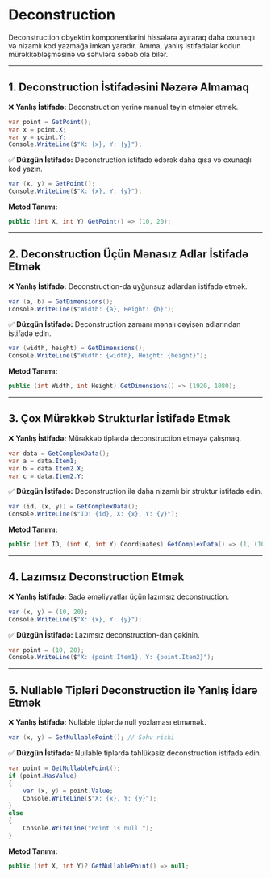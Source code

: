 # Deconstruction

Deconstruction obyektin komponentlərini hissələrə ayıraraq daha oxunaqlı və nizamlı kod yazmağa imkan yaradır. Amma, yanlış istifadələr kodun mürəkkəbləşməsinə və səhvlərə səbəb ola bilər.

---

## 1. Deconstruction İstifadəsini Nəzərə Almamaq

❌ **Yanlış İstifadə:** Deconstruction yerinə manual təyin etmələr etmək.

```csharp
var point = GetPoint();
var x = point.X;
var y = point.Y;
Console.WriteLine($"X: {x}, Y: {y}");
```

✅ **Düzgün İstifadə:** Deconstruction istifadə edərək daha qısa və oxunaqlı kod yazın.

```csharp
var (x, y) = GetPoint();
Console.WriteLine($"X: {x}, Y: {y}");
```

**Metod Tanımı:**
```csharp
public (int X, int Y) GetPoint() => (10, 20);
```

---

## 2. Deconstruction Üçün Mənasız Adlar İstifadə Etmək

❌ **Yanlış İstifadə:** Deconstruction-da uyğunsuz adlardan istifadə etmək.

```csharp
var (a, b) = GetDimensions();
Console.WriteLine($"Width: {a}, Height: {b}");
```

✅ **Düzgün İstifadə:** Deconstruction zamanı mənalı dəyişən adlarından istifadə edin.

```csharp
var (width, height) = GetDimensions();
Console.WriteLine($"Width: {width}, Height: {height}");
```

**Metod Tanımı:**
```csharp
public (int Width, int Height) GetDimensions() => (1920, 1080);
```

---

## 3. Çox Mürəkkəb Strukturlar İstifadə Etmək

❌ **Yanlış İstifadə:** Mürəkkəb tiplərdə deconstruction etməyə çalışmaq.

```csharp
var data = GetComplexData();
var a = data.Item1;
var b = data.Item2.X;
var c = data.Item2.Y;
```

✅ **Düzgün İstifadə:** Deconstruction ilə daha nizamlı bir struktur istifadə edin.

```csharp
var (id, (x, y)) = GetComplexData();
Console.WriteLine($"ID: {id}, X: {x}, Y: {y}");
```

**Metod Tanımı:**
```csharp
public (int ID, (int X, int Y) Coordinates) GetComplexData() => (1, (10, 20));
```

---

## 4. Lazımsız Deconstruction Etmək

❌ **Yanlış İstifadə:** Sadə əməliyyatlar üçün lazımsız deconstruction.

```csharp
var (x, y) = (10, 20);
Console.WriteLine($"X: {x}, Y: {y}");
```

✅ **Düzgün İstifadə:** Lazımsız deconstruction-dan çəkinin.

```csharp
var point = (10, 20);
Console.WriteLine($"X: {point.Item1}, Y: {point.Item2}");
```

---

## 5. Nullable Tipləri Deconstruction ilə Yanlış İdarə Etmək

❌ **Yanlış İstifadə:** Nullable tiplərdə null yoxlaması etməmək.

```csharp
var (x, y) = GetNullablePoint(); // Səhv riski
```

✅ **Düzgün İstifadə:** Nullable tiplərdə təhlükəsiz deconstruction istifadə edin.

```csharp
var point = GetNullablePoint();
if (point.HasValue)
{
    var (x, y) = point.Value;
    Console.WriteLine($"X: {x}, Y: {y}");
}
else
{
    Console.WriteLine("Point is null.");
}
```

**Metod Tanımı:**
```csharp
public (int X, int Y)? GetNullablePoint() => null;
```